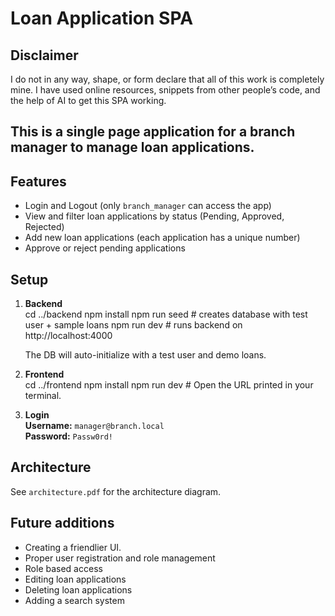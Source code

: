 # Loan Application SPA


## Disclaimer
   I do not in any way, shape, or form declare that all of this work is completely mine.
   I have used online resources, snippets from other people’s code, and the help of AI to get this SPA working.


## This is a single page application for a branch manager to manage loan applications.
## Features
   - Login and Logout (only `branch_manager` can access the app)
   - View and filter loan applications by status (Pending, Approved, Rejected)
   - Add new loan applications (each application has a unique number)
   - Approve or reject pending applications


## Setup
1) **Backend**  
   cd ../backend
   npm install
   npm run seed   # creates database with test user + sample loans
   npm run dev    # runs backend on http://localhost:4000
   
   The DB will auto-initialize with a test user and demo loans.

2) **Frontend**  
   cd ../frontend
   npm install
   npm run dev    # Open the URL printed in your terminal.

3) **Login**  
      **Username:** `manager@branch.local`  
      **Password:** `Passw0rd!`


## Architecture
See `architecture.pdf` for the architecture diagram.


## Future additions
   - Creating a friendlier UI.
   - Proper user registration and role management
   - Role based access
   - Editing loan applications
   - Deleting loan applications
   - Adding a search system
